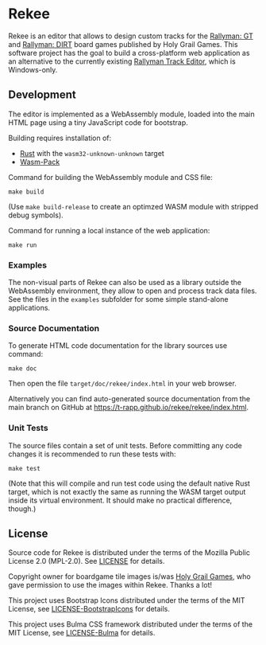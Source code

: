 Rekee
=====

Rekee is an editor that allows to design custom tracks for the [Rallyman: GT]
and [Rallyman: DIRT] board games published by Holy Grail Games. This software
project has the goal to build a cross-platform web application as an
alternative to the currently existing [Rallyman Track Editor][track editor],
which is Windows-only.

[Rallyman: GT]: https://boardgamegeek.com/boardgame/256589/rallyman-gt
[Rallyman: DIRT]: https://boardgamegeek.com/boardgame/312959/rallyman-dirt
[track editor]: https://boardgamegeek.com/thread/2399829/upload-new-track-editor-v15-9th-may-2020

## Development

The editor is implemented as a WebAssembly module, loaded into the main HTML
page using a tiny JavaScript code for bootstrap.

Building requires installation of:
 * [Rust](https://www.rust-lang.org/tools/install)
   with the `wasm32-unknown-unknown` target
 * [Wasm-Pack](https://rustwasm.github.io/wasm-pack/installer/)

Command for building the WebAssembly module and CSS file:
```
make build
```

(Use `make build-release` to create an optimzed WASM module with stripped debug
symbols).

Command for running a local instance of the web application:
```
make run
```

### Examples

The non-visual parts of Rekee can also be used as a library outside the
WebAssembly environment, they allow to open and process track data files. See
the files in the `examples` subfolder for some simple stand-alone applications.

### Source Documentation

To generate HTML code documentation for the library sources use command:
```
make doc
```
Then open the file `target/doc/rekee/index.html` in your web browser.

Alternatively you can find auto-generated source documentation from the main
branch on GitHub at <https://t-rapp.github.io/rekee/rekee/index.html>.

### Unit Tests

The source files contain a set of unit tests. Before committing any code
changes it is recommended to run these tests with:
```
make test
```

(Note that this will compile and run test code using the default native Rust
target, which is not exactly the same as running the WASM target output inside
its virtual environment. It should make no practical difference, though.)

## License

Source code for Rekee is distributed under the terms of the Mozilla Public
License 2.0 (MPL-2.0). See [LICENSE](LICENSE.txt) for details.

Copyright owner for boardgame tile images is/was [Holy Grail Games][HGG], who
gave permission to use the images within Rekee. Thanks a lot!

This project uses Bootstrap Icons distributed under the terms of the MIT License,
see [LICENSE-BootstrapIcons](LICENSE-BootstrapIcons.txt) for details.

This project uses Bulma CSS framework distributed under the terms of the MIT
License, see [LICENSE-Bulma](LICENSE-Bulma.txt) for details.

[HGG]: https://web.archive.org/web/20230216122339/https://holygrail.games/
